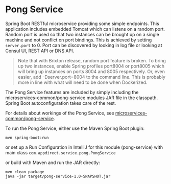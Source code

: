 # Pong Service

Spring Boot RESTful microservice providing some simple endpoints. This application includes embedded Tomcat which can listens on a random port. Random port is used so that two instances can be brought up on a single machine and not conflict on port bindings.  This is achieved by setting `server.port` to 0.  Port can be discovered by looking in log file or looking at Consul UI, REST API or DNS API.
 
> Note that with Brixton release, random port feature is broken.  To bring up two instances, enable Spring profiles port8004 or port8005 which will bring up instances on ports 8004 and 8005 respectively.  Or, even easier, add -Dserver.port=8004 to the command line.  This is probably more in line with what will need to be done when Dockerized.

The Pong Service features are included by simply including the microservices-common/pong-service modules JAR file in the classpath. Spring Boot autoconfiguration takes care of the rest.

For details about workings of the Pong Service, see [microservices-common/pong-service](../../microservices-common/pong-service).

To run the Pong Service, either use the Maven Spring Boot plugin:

```
mvn spring-boot:run
```

or set up a Run Configuration in IntelliJ for this module (pong-service) with main class `com.appdirect.service.pong.PongService`

or build with Maven and run the JAR directly:

```
mvn clean package
java -jar target/pong-service-1.0-SNAPSHOT.jar
```


